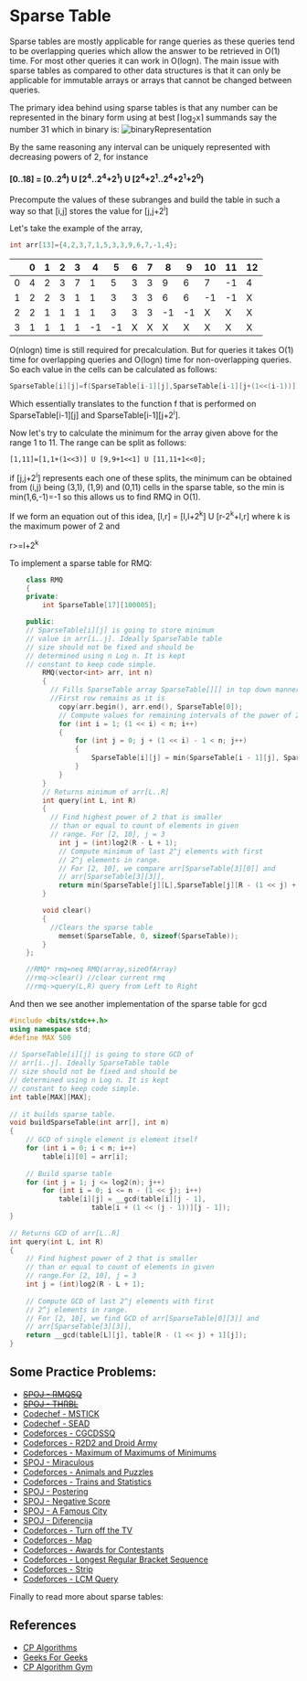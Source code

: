 # Sparse Table

Sparse tables are mostly applicable for range queries as these queries tend to be overlapping queries which allow the answer to be retrieved in O(1) time. For most other queries it can work in O(logn). The main issue with sparse tables as compared to other data structures is that it can only be applicable for immutable arrays or arrays that cannot be changed between queries. 

The primary idea behind using sparse tables is that any number can be represented in the binary form using at best ⌈log<sub>2</sub>x⌉ summands say the number 31 which in binary is:
![binaryRepresentation](https://github.com/mirzaazwad/Data-Structures-And-Algorithms/blob/main/DataStructures/Resources/SparseTable/binaryRepresentation.png)

By the same reasoning any interval can be uniquely represented with decreasing powers of 2, for instance
<h4>
  [0..18] = [0..2<sup>4</sup>) U [2<sup>4</sup>..2<sup>4</sup>+2<sup>1</sup>) U [2<sup>4</sup>+2<sup>1</sup>..2<sup>4</sup>+2<sup>1</sup>+2<sup>0</sup>)
 </h4>
 
 Precompute the values of these subranges and build the table in such a way so that [i,j] stores the value for [j,j+2<sup>i</sup>] 
 
 Let's take the example of the array, 
 
 ```cpp
 int arr[13]={4,2,3,7,1,5,3,3,9,6,7,-1,4};
 ```

 <table>
<thead>
  <tr>
    <th></th>
    <th>0</th>
    <th>1</th>
    <th>2</th>
    <th>3</th>
    <th>4</th>
    <th>5</th>
    <th>6</th>
    <th>7</th>
    <th>8</th>
    <th>9</th>
    <th>10</th>
    <th>11</th>
    <th>12</th>
  </tr>
</thead>
<tbody>
  <tr>
    <td>0</td>
    <td>4</td>
    <td>2</td>
    <td>3</td>
    <td>7</td>
    <td>1</td>
    <td>5</td>
    <td>3</td>
    <td>3</td>
    <td>9</td>
    <td>6</td>
    <td>7</td>
    <td>-1</td>
    <td>4</td>
  </tr>
  <tr>
    <td>1</td>
    <td>2</td>
    <td>2</td>
    <td>3</td>
    <td>1</td>
    <td>1</td>
    <td>3</td>
    <td>3</td>
    <td>3</td>
    <td>6</td>
    <td>6</td>
    <td>-1</td>
    <td>-1</td>
    <td> X </td>
  </tr>
  <tr>
    <td>2</td>
    <td>2</td>
    <td>1</td>
    <td>1</td>
    <td>1</td>
    <td>1</td>
    <td>3</td>
    <td>3</td>
    <td>3</td>
    <td>-1</td>
    <td>-1</td>
    <td>X</td>
    <td>X</td>
    <td>X</td>
  </tr>
  <tr>
    <td>3</td>
    <td>1</td>
    <td>1</td>
    <td>1</td>
    <td>1</td>
    <td>-1</td>
    <td>-1</td>
    <td>X</td>
    <td>X</td>
    <td>X</td>
    <td>X</td>
    <td>X</td>
    <td>X</td>
    <td>X</td>
  </tr>
</tbody>
</table>
 
 O(nlogn) time is still required for precalculation. But for queries it takes O(1) time for overlapping queries and O(logn) time for non-overlapping queries. So each value in the cells can be calculated as follows:

 ```cpp
 SparseTable[i][j]=f(SparseTable[i-1][j],SparseTable[i-1][j+(1<<(i-1))]);
 ```

 Which essentially translates to the function f that is performed on SparseTable[i-1][j] and SparseTable[i-1][j+2<sup>i</sup>].

 Now let's try to calculate the minimum for the array given above for the range 1 to 11.
The range can be split as follows:
```
[1,11]=[1,1+(1<<3)] U [9,9+1<<1] U [11,11+1<<0];
```
if [j,j+2<sup>i</sup>] represents each one of these splits, the minimum can be obtained from (i,j) being (3,1), (1,9) and (0,11) cells in the sparse table, so the min is min(1,6,-1)=-1 so this allows us to find RMQ in O(1).

If we form an equation out of this idea, [l,r] = [l,l+2<sup>k</sup>] U [r-2<sup>k</sup>+l,r] where k is the maximum power of 2 and

r>=l+2<sup>k</sup>

To implement a sparse table for RMQ:
```cpp
    class RMQ
    {
    private:
        int SparseTable[17][100005];

    public:
    // SparseTable[i][j] is going to store minimum
    // value in arr[i..j]. Ideally SparseTable table
    // size should not be fixed and should be
    // determined using n Log n. It is kept
    // constant to keep code simple.
        RMQ(vector<int> arr, int n)
        {
          // Fills SparseTable array SparseTable[][] in top down manner.
          //First row remains as it is
            copy(arr.begin(), arr.end(), SparseTable[0]);
            // Compute values for remaining intervals of the power of 2
            for (int i = 1; (1 << i) < n; i++)
            {
                for (int j = 0; j + (1 << i) - 1 < n; j++)
                {
                    SparseTable[i][j] = min(SparseTable[i - 1][j], SparseTable[i - 1][j + (1 << (i - 1))]);
                }
            }
        }
        // Returns minimum of arr[L..R]
        int query(int L, int R)
        {
          // Find highest power of 2 that is smaller
          // than or equal to count of elements in given
          // range. For [2, 10], j = 3
            int j = (int)log2(R - L + 1);
            // Compute minimum of last 2^j elements with first
            // 2^j elements in range.
            // For [2, 10], we compare arr[SparseTable[3][0]] and
            // arr[SparseTable[3][3]],
            return min(SparseTable[j][L],SparseTable[j][R - (1 << j) + 1]);
        }

        void clear()
        {
          //Clears the sparse table
            memset(SparseTable, 0, sizeof(SparseTable));
        }
    };

    //RMQ* rmq=neq RMQ(array,sizeOfArray)
    //rmq->clear() //clear current rmq
    //rmq->query(L,R) query from Left to Right
```

And then we see another implementation of the sparse table for gcd

```cpp
#include <bits/stdc++.h>
using namespace std;
#define MAX 500
 
// SparseTable[i][j] is going to store GCD of
// arr[i..j]. Ideally SparseTable table
// size should not be fixed and should be
// determined using n Log n. It is kept
// constant to keep code simple.
int table[MAX][MAX];
 
// it builds sparse table.
void buildSparseTable(int arr[], int n)
{
    // GCD of single element is element itself
    for (int i = 0; i < n; i++)
        table[i][0] = arr[i];
 
    // Build sparse table
    for (int j = 1; j <= log2(n); j++)
        for (int i = 0; i <= n - (1 << j); i++)
            table[i][j] = __gcd(table[i][j - 1],
                    table[i + (1 << (j - 1))][j - 1]);
}
 
// Returns GCD of arr[L..R]
int query(int L, int R)
{
    // Find highest power of 2 that is smaller
    // than or equal to count of elements in given
    // range.For [2, 10], j = 3
    int j = (int)log2(R - L + 1);
 
    // Compute GCD of last 2^j elements with first
    // 2^j elements in range.
    // For [2, 10], we find GCD of arr[SparseTable[0][3]] and
    // arr[SparseTable[3][3]],
    return __gcd(table[L][j], table[R - (1 << j) + 1][j]);
}
```

## Some Practice Problems:
<ul>
  <li><s><a href="http://www.spoj.com/problems/RMQSQ/">SPOJ - RMQSQ</a></s></li>
  <li><s><a href="http://www.spoj.com/problems/THRBL/">SPOJ - THRBL</a></s></li>
<li><a href="https://www.codechef.com/problems/MSTICK">Codechef - MSTICK</a></li>
<li><a href="https://www.codechef.com/problems/SEAD">Codechef - SEAD</a></li>
<li><a href="http://codeforces.com/contest/475/problem/D">Codeforces - CGCDSSQ</a></li>
<li><a href="http://codeforces.com/problemset/problem/514/D">Codeforces - R2D2 and Droid Army</a></li>
<li><a href="http://codeforces.com/problemset/problem/872/B">Codeforces - Maximum of Maximums of Minimums</a></li>
<li><a href="http://www.spoj.com/problems/TNVFC1M/">SPOJ - Miraculous</a></li>
<li><a href="http://codeforces.com/contest/713/problem/D">Codeforces - Animals and Puzzles</a></li>
<li><a href="http://codeforces.com/contest/675/problem/E">Codeforces - Trains and Statistics</a></li>
<li><a href="http://www.spoj.com/problems/POSTERIN/">SPOJ - Postering</a></li>
<li><a href="http://www.spoj.com/problems/RPLN/">SPOJ - Negative Score</a></li>
<li><a href="http://www.spoj.com/problems/CITY2/">SPOJ - A Famous City</a></li>
<li><a href="http://www.spoj.com/problems/DIFERENC/">SPOJ - Diferencija</a></li>
<li><a href="http://codeforces.com/contest/863/problem/E">Codeforces - Turn off the TV</a></li>
<li><a href="http://codeforces.com/contest/15/problem/D">Codeforces - Map</a></li>
<li><a href="http://codeforces.com/contest/873/problem/E">Codeforces - Awards for Contestants</a></li>
<li><a href="http://codeforces.com/contest/5/problem/C">Codeforces - Longest Regular Bracket Sequence</a></li>
<li><a href="https://codeforces.com/contest/487/problem/B">Codeforces - Strip</a></li>
<li><a href="https://codeforces.com/gym/100570/problem/A">Codeforces - LCM Query</a></li>
</ul>

Finally to read more about sparse tables:

## References

* [CP Algorithms](https://cp-algorithms.com/data_structures/sparse-table.html#precomputation)
* [Geeks For Geeks](https://www.geeksforgeeks.org/sparse-table/)
* [CP Algorithm Gym](https://codeforces.com/blog/entry/15729)
